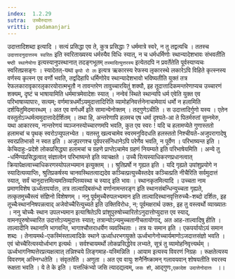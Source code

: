 ```yaml
---
index:  1.2.29
sutra:  उच्चैरुदात्तः
vritti:  padamanjari
---
```


उदात्तादिशब्दा इत्यादि । सत्यं प्रसिद्धा एव ते, कुत्र प्रसिद्धाः ? धर्ममात्रे स्वरे, न तु तद्वत्यचि । ततस्च `उदात्तादनुदात्तस्य स्वरितः` इति स्वरिताख्यस्य धर्मस्यैव विधिः स्यात्, न च धर्मधर्मिणोः स्थान्यादेशभावः संभवतीति `षष्ठी स्थानेयोगा` इत्यस्यानुपस्थानात् तदङ्गभूतम् `तस्मादित्युत्तरस्य` इत्येतदपि न प्रवर्तेतेति पूर्वस्याप्यचः स्वरितप्रसङ्गः । स्यादेतत्-यथा `कृपो रो लः` इत्यत्र ऋकारस्य रेफस्य लृकारस्थे लकारेऽपि विहिते कृत्स्नस्य वर्णस्य कृत्स्न एव वर्णो भवति, तद्वदिहापि धर्मिणोरेव स्थान्यादेशभावो भविष्यतीति युक्तं तत्र रेफलकारावृकारलृकारयोरात्मभूतौ न तावन्तरेण तावुच्चारयितुं शक्यौ, इह तूदात्तादिकमन्तरेणाप्यच उच्चारणं शक्यम्, दृष्टं च भाषायामिति धर्ममात्रमेवादेशः स्यात् । नन्वेवं स्थिते स्थान्यपि धर्म एवेति युक्त एव परिभाषाव्यापारः, सत्यम्; वर्णमात्रधर्मोऽयमुदात्तादिरिति व्यामोहनिवर्त्तनेनाचामेवायं धर्मो न हलामिति दर्शयितुमिदमारब्धम् । अत एव वर्णधर्मे इति सामान्येनोक्तम् ।
तद्गुणेऽचीति । स उदात्तादिर्गुणो यस्य । एतेन वस्तुतोऽज्धर्मत्वमुदात्तादेर्दर्शितम् । तथा हि, अन्तरेणापि हलमच एष धर्मा दृश्यते-आ ते पितर्मरुतां सुम्नमेरु, यथा आकारस्य, नान्तरेणयं व्यञ्जनस्योच्चारणमपि भवति, कुत एव स्वरः ! यदि च हलामप्येते गुणास्ततो हलामचां च पृथक् स्वरोऽप्युपलभ्येत । यतस्तु खल्वचामेव स्वरमनुविदधति हलस्ततो निश्चीयते-अजुपरागादेषु स्वरप्रतिभासो न स्वत इति । अजुपरगश्च पूर्वपरसंनिधानेऽपि परेणैव भवति, न पूर्वेण ।
परिभाष्यन्त इति । केचिदाहुः-प्रदेशे लोकप्रसिद्ध्या हलामचां च ग्रहणे प्राप्तेऽचामेव ग्रहणं नियम्यते इति परिभाषेयमिति ।
अन्ये तु -धर्मिण्यप्रसिद्धत्वात् संज्ञात्वेन परिभाष्यन्ते इति व्याचक्षते । उच्चै रित्यस्याधिकरणप्रधानत्वात् क्रियापेक्षत्वाच्चाधिकरणस्योपलभ्यमान इत्युक्तम् ।।
श्रुतिप्रर्षो न गृह्यत इति । यदि गृह्यते उपांशुप्रयोगे न स्यादित्यव्याप्तिः, श्रुतिप्रकर्षस्य चानवस्थितत्वाद्यदेव कञ्चित्प्रत्युच्चैस्तदेव कञ्चित्प्रति नीचैरिति सर्वमुदात्तं स्यात्, सर्वं चानुदात्तमित्यमतिव्याप्तिव्यस्था च स्याद् इति भावः । स्थानकृतमित्यादि । उच्चता नाम प्रमाणविशेष ऊर्ध्वतापर्यातः, तत्र ताल्वादिबसंन्धो वर्णानामन्तरङ्ग इति स्थानसंबन्धिन्युच्चता गृह्यते, तत्कृतमुच्चैस्त्वं संज्ञिनो विशेषणम् । ननु पूर्वमुच्चैरुपलभ्यमान इति ताल्वादिस्थानवृत्तिरुच्चैः-शब्दो दर्शितः, इह तूच्चैःस्थाननिषपन्नत्वाद् अजेवोच्चैरित्युच्यते इति उक्तिविरोधः, न; पूर्वमक्षरार्थ उक्तः, इह तु वस्त्वर्थो व्याख्यातः । ननु चोच्चैः स्थान उपलभ्यमान इत्याश्रितेऽपि प्रांशुपुरुषोच्चारितोऽनुदात्तोप्युदात्त एव स्याद्, वामनपुरुषोच्चारित उदात्तोऽप्यमुदात्तः स्यात्; तत्रान्योऽन्यमुच्चतानीचतायोगाद्, अत आह-ताल्वादिषु हीति । ताल्वादीनि स्थानानि भागवन्ति, भागाश्चौत्तराधर्येण व्यवस्थिताः । तत्र यः समान इति । एकपर्यायोऽयं समान शब्दः । तेनायमर्थः-एकस्मिंस्ताल्वादिके स्थाने ऊर्ध्वाधरभगयुक्ते ऊर्ध्वभागेनोच्चार्यमाणोऽजदात्तसंज्ञो भवति । एवं चोच्चैरित्यस्योर्ध्वभाग इत्यर्थः । सर्वश्चायमर्थो लोकप्रसिद्धेरेव लभ्यते, सूत्रं तु व्यामोहनिवृत्त्यर्थम् । ऊर्ध्वभागनिष्पत्तेरप्रत्यक्षत्वात् तन्निश्चये लिङ्गमाह-यस्मिन्निति । आयाम इत्यस्य विवरणं निग्रहः । रूक्षतेत्यस्य विवरणम् अस्निग्धतेति । संवृततेति । अणुता । अत एव वायुः शनैर्निष्क्रामन् गलावयवान् शोषयतीति स्वरस्य रूक्षता भवति । ये ते के इति । यत्तत्किंभ्यो जसि त्यादद्यत्वम्, `जसः शी`, आद्गुणः,`एकादेश उदात्तेनोदात्तः ` ।।
